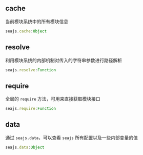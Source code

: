 ## cache

当前模块系统中的所有模块信息

```js
seajs.cache:Object
```

## resolve

利用模块系统的内部机制对传入的字符串参数进行路径解析

```js
seajs.resolve:Function
```

## require

全局的 `require` 方法，可用来直接获取模块接口

```js
seajs.require:Function
```

## data

通过 `seajs.data`，可以查看 `seajs` 所有配置以及一些内部变量的值

```js
seajs.data:Object
```
